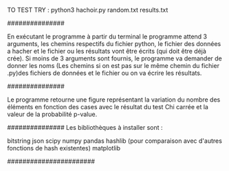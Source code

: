 TO TEST TRY : python3 hachoir.py random.txt results.txt

###############


En exécutant le programme à partir du terminal le programme attend 3 arguments, 
les chemins respectifs du fichier python, le fichier des données a hacher et le fichier ou les résultats vont être 
écrits (qui doit être déjà crée). Si moins de 3 arguments sont fournis, le programme va demander de donner les noms 
(Les chemins si on est pas sur le même chemin du fichier .py)des fichiers de données et le fichier 
ou on va écrire les résultats.

###############

Le programme retourne une figure représentant la variation du nombre des éléments en fonction des cases avec le résultat
du test Chi carrée et la valeur de la probabilité p-value.

###############
Les bibliothèques à installer sont : 

bitstring 
json
scipy
numpy
pandas
hashlib (pour comparaison avec d'autres fonctions de hash existentes)
matplotlib

#######################

